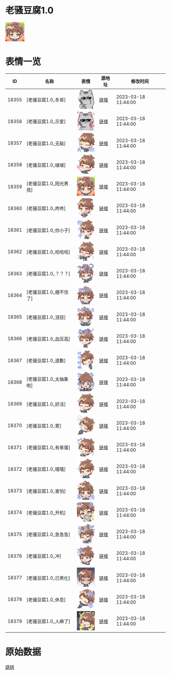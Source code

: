# 老骚豆腐1.0

<img src="./cover.png" height="60" alt="cover" />

# 表情一览

|ID|名称|表情|源地址|修改时间|
|----|----|----|----|----|
|18355|[老骚豆腐1.0_冬哥]|<img src="./pic/018355_%5B老骚豆腐1.0_冬哥%5D.png" height="60" alt="冬哥"/>|[链接](https://i0.hdslb.com/bfs/garb/6d3d412048eedd106d39b8f97d223ebb86578a39.png)|2023-03-18 11:44:00|
|18356|[老骚豆腐1.0_示爱]|<img src="./pic/018356_%5B老骚豆腐1.0_示爱%5D.png" height="60" alt="示爱"/>|[链接](https://i0.hdslb.com/bfs/garb/3f27084ffced7f37f9e7281923aa4b45e506a5c9.png)|2023-03-18 11:44:00|
|18357|[老骚豆腐1.0_无敌]|<img src="./pic/018357_%5B老骚豆腐1.0_无敌%5D.png" height="60" alt="无敌"/>|[链接](https://i0.hdslb.com/bfs/garb/13ff9cb014bdd6104b332d10c57b24ff6b242765.png)|2023-03-18 11:44:00|
|18358|[老骚豆腐1.0_啵啵]|<img src="./pic/018358_%5B老骚豆腐1.0_啵啵%5D.png" height="60" alt="啵啵"/>|[链接](https://i0.hdslb.com/bfs/garb/3514aa11b6b7c1cc072e757355544e50ce09fa09.png)|2023-03-18 11:44:00|
|18359|[老骚豆腐1.0_阳光男孩]|<img src="./pic/018359_%5B老骚豆腐1.0_阳光男孩%5D.png" height="60" alt="阳光男孩"/>|[链接](https://i0.hdslb.com/bfs/garb/dd3546a47bb04d02d03a86344682ab4d0767064f.png)|2023-03-18 11:44:00|
|18360|[老骚豆腐1.0_咚咚]|<img src="./pic/018360_%5B老骚豆腐1.0_咚咚%5D.png" height="60" alt="咚咚"/>|[链接](https://i0.hdslb.com/bfs/garb/612f098356ed6e8e9d88d59f75588ed1fb09fc4a.png)|2023-03-18 11:44:00|
|18361|[老骚豆腐1.0_你小子]|<img src="./pic/018361_%5B老骚豆腐1.0_你小子%5D.png" height="60" alt="你小子"/>|[链接](https://i0.hdslb.com/bfs/garb/8ca1cf52adeda56c855db91544e1a5e97ab522c7.png)|2023-03-18 11:44:00|
|18362|[老骚豆腐1.0_哈哈哈]|<img src="./pic/018362_%5B老骚豆腐1.0_哈哈哈%5D.png" height="60" alt="哈哈哈"/>|[链接](https://i0.hdslb.com/bfs/garb/198bd17d5dd6c75cf18f36756a3ba0dc40087b9c.png)|2023-03-18 11:44:00|
|18363|[老骚豆腐1.0_？？？]|<img src="./pic/018363_%5B老骚豆腐1.0_？？？%5D.png" height="60" alt="？？？"/>|[链接](https://i0.hdslb.com/bfs/garb/60a072979cd62a7fe9c3c44115297cdc27af1f17.png)|2023-03-18 11:44:00|
|18364|[老骚豆腐1.0_绷不住了]|<img src="./pic/018364_%5B老骚豆腐1.0_绷不住了%5D.png" height="60" alt="绷不住了"/>|[链接](https://i0.hdslb.com/bfs/garb/588e6ba19aa3315fb602d5c6287c6a7f647955bd.png)|2023-03-18 11:44:00|
|18365|[老骚豆腐1.0_泪目]|<img src="./pic/018365_%5B老骚豆腐1.0_泪目%5D.png" height="60" alt="泪目"/>|[链接](https://i0.hdslb.com/bfs/garb/3f82c5fe72bedba4b35bfad2f1625b0d7e04e652.png)|2023-03-18 11:44:00|
|18366|[老骚豆腐1.0_血压高]|<img src="./pic/018366_%5B老骚豆腐1.0_血压高%5D.png" height="60" alt="血压高"/>|[链接](https://i0.hdslb.com/bfs/garb/b4816c728245fccb7f9290c0beb6260dd24d50ec.png)|2023-03-18 11:44:00|
|18367|[老骚豆腐1.0_道歉]|<img src="./pic/018367_%5B老骚豆腐1.0_道歉%5D.png" height="60" alt="道歉"/>|[链接](https://i0.hdslb.com/bfs/garb/a656de54988be69f3d82973efe494720c9b106a6.png)|2023-03-18 11:44:00|
|18368|[老骚豆腐1.0_太抽象啦]|<img src="./pic/018368_%5B老骚豆腐1.0_太抽象啦%5D.png" height="60" alt="太抽象啦"/>|[链接](https://i0.hdslb.com/bfs/garb/36012f4de5f3052188c8a72e2cbd950c1bcdeadc.png)|2023-03-18 11:44:00|
|18369|[老骚豆腐1.0_好活]|<img src="./pic/018369_%5B老骚豆腐1.0_好活%5D.png" height="60" alt="好活"/>|[链接](https://i0.hdslb.com/bfs/garb/162456e2843028cdc01f304370ecc49f1dec6b17.png)|2023-03-18 11:44:00|
|18370|[老骚豆腐1.0_寄]|<img src="./pic/018370_%5B老骚豆腐1.0_寄%5D.png" height="60" alt="寄"/>|[链接](https://i0.hdslb.com/bfs/garb/75058950c15b45200de79803d7fd8ac65c5f76f7.png)|2023-03-18 11:44:00|
|18371|[老骚豆腐1.0_有笨蛋]|<img src="./pic/018371_%5B老骚豆腐1.0_有笨蛋%5D.png" height="60" alt="有笨蛋"/>|[链接](https://i0.hdslb.com/bfs/garb/4e50cee2e439ca39f6b4ad53bfaae4eb96a12763.png)|2023-03-18 11:44:00|
|18372|[老骚豆腐1.0_嘻嘻]|<img src="./pic/018372_%5B老骚豆腐1.0_嘻嘻%5D.png" height="60" alt="嘻嘻"/>|[链接](https://i0.hdslb.com/bfs/garb/06d03c5c9a8d1650c5423808766dc824b52232c4.png)|2023-03-18 11:44:00|
|18373|[老骚豆腐1.0_害怕]|<img src="./pic/018373_%5B老骚豆腐1.0_害怕%5D.png" height="60" alt="害怕"/>|[链接](https://i0.hdslb.com/bfs/garb/211786ec34a4120ff07c4415d2ba311fc0e8e891.png)|2023-03-18 11:44:00|
|18374|[老骚豆腐1.0_开机]|<img src="./pic/018374_%5B老骚豆腐1.0_开机%5D.png" height="60" alt="开机"/>|[链接](https://i0.hdslb.com/bfs/garb/2c4c8160924033e45f5bc892a23c1643321cf4ee.png)|2023-03-18 11:44:00|
|18375|[老骚豆腐1.0_急急急]|<img src="./pic/018375_%5B老骚豆腐1.0_急急急%5D.png" height="60" alt="急急急"/>|[链接](https://i0.hdslb.com/bfs/garb/5f1161d597aa465574ea063c706c9cc7c8fe94fc.png)|2023-03-18 11:44:00|
|18376|[老骚豆腐1.0_冲]|<img src="./pic/018376_%5B老骚豆腐1.0_冲%5D.png" height="60" alt="冲"/>|[链接](https://i0.hdslb.com/bfs/garb/88ce4261b150a0dda2581c92079fe75c6a013278.png)|2023-03-18 11:44:00|
|18377|[老骚豆腐1.0_已黑化]|<img src="./pic/018377_%5B老骚豆腐1.0_已黑化%5D.png" height="60" alt="已黑化"/>|[链接](https://i0.hdslb.com/bfs/garb/800a4535f3a726a1aefbddf0c60141aced5618ed.png)|2023-03-18 11:44:00|
|18378|[老骚豆腐1.0_休息]|<img src="./pic/018378_%5B老骚豆腐1.0_休息%5D.png" height="60" alt="休息"/>|[链接](https://i0.hdslb.com/bfs/garb/cfbbaac49b5bd56c5784c542e1f3acba217aa37f.png)|2023-03-18 11:44:00|
|18379|[老骚豆腐1.0_人麻了]|<img src="./pic/018379_%5B老骚豆腐1.0_人麻了%5D.png" height="60" alt="人麻了"/>|[链接](https://i0.hdslb.com/bfs/garb/1302e3765ae5439260b3a63757e9bfd5c59747a5.png)|2023-03-18 11:44:00|

# 原始数据

[跳转](./raw.json)

